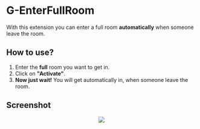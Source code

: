 # G-EnterFullRoom

With this extension you can enter a full room **automatically** when someone leave the room.

## How to use?
1.  Enter the **full** room you want to get in.
2.  Click on **"Activate"**.
3.  **Now just wait!**
You will get automatically in, when someone leave the room.

## Screenshot
<p align="center">
  <img src="https://i.imgur.com/Ynpub62.png" />
</p>
